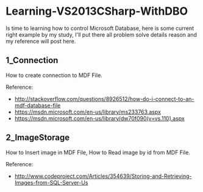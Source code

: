 # Learning-VS2013CSharp-WithDBO

Is time to learning how to control Microsoft Database, here is some current right example by my study, I'll put there all problem solve details reason and my reference will post here.

## 1_Connection
How to create connection to MDF File.

Reference:
 - http://stackoverflow.com/questions/8926512/how-do-i-connect-to-an-mdf-database-file
 - https://msdn.microsoft.com/en-us/library/ms233763.aspx
 - https://msdn.microsoft.com/en-us/library/dw70f090(v=vs.110).aspx

## 2_ImageStorage
How to Insert image in MDF File, How to Read image by id from MDF File.

Reference:
 - http://www.codeproject.com/Articles/354639/Storing-and-Retrieving-Images-from-SQL-Server-Us
